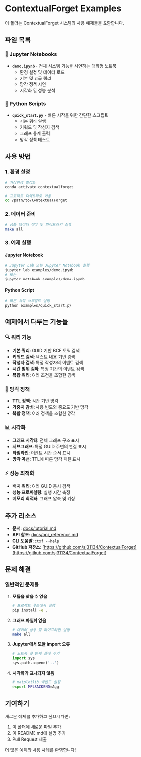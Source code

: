 # ContextualForget Examples

이 폴더는 ContextualForget 시스템의 사용 예제들을 포함합니다.

## 파일 목록

### 📓 Jupyter Notebooks
- **`demo.ipynb`** - 전체 시스템 기능을 시연하는 대화형 노트북
  - 환경 설정 및 데이터 로드
  - 기본 및 고급 쿼리
  - 망각 정책 시연
  - 시각화 및 성능 분석

### 🐍 Python Scripts
- **`quick_start.py`** - 빠른 시작을 위한 간단한 스크립트
  - 기본 쿼리 실행
  - 키워드 및 작성자 검색
  - 그래프 통계 출력
  - 망각 정책 테스트

## 사용 방법

### 1. 환경 설정
```bash
# 가상환경 활성화
conda activate contextualforget

# 프로젝트 디렉토리로 이동
cd /path/to/ContextualForget
```

### 2. 데이터 준비
```bash
# 샘플 데이터 생성 및 파이프라인 실행
make all
```

### 3. 예제 실행

#### Jupyter Notebook
```bash
# Jupyter Lab 또는 Jupyter Notebook 실행
jupyter lab examples/demo.ipynb
# 또는
jupyter notebook examples/demo.ipynb
```

#### Python Script
```bash
# 빠른 시작 스크립트 실행
python examples/quick_start.py
```

## 예제에서 다루는 기능들

### 🔍 쿼리 기능
- **기본 쿼리**: GUID 기반 BCF 토픽 검색
- **키워드 검색**: 텍스트 내용 기반 검색
- **작성자 검색**: 특정 작성자의 이벤트 검색
- **시간 범위 검색**: 특정 기간의 이벤트 검색
- **복합 쿼리**: 여러 조건을 조합한 검색

### 🧠 망각 정책
- **TTL 정책**: 시간 기반 망각
- **가중치 감쇠**: 사용 빈도와 중요도 기반 망각
- **복합 정책**: 여러 정책을 조합한 망각

### 📊 시각화
- **그래프 시각화**: 전체 그래프 구조 표시
- **서브그래프**: 특정 GUID 주변의 연결 표시
- **타임라인**: 이벤트 시간 순서 표시
- **망각 곡선**: TTL에 따른 망각 패턴 표시

### ⚡ 성능 최적화
- **배치 쿼리**: 여러 GUID 동시 검색
- **성능 프로파일링**: 실행 시간 측정
- **메모리 최적화**: 그래프 압축 및 캐싱

## 추가 리소스

- **문서**: [docs/tutorial.md](../docs/tutorial.md)
- **API 참조**: [docs/api_reference.md](../docs/api_reference.md)
- **CLI 도움말**: `ctxf --help`
- **GitHub 저장소**: [https://github.com/sj31134/ContextualForget](https://github.com/sj31134/ContextualForget)

## 문제 해결

### 일반적인 문제들

1. **모듈을 찾을 수 없음**
   ```bash
   # 프로젝트 루트에서 실행
   pip install -e .
   ```

2. **그래프 파일이 없음**
   ```bash
   # 데이터 생성 및 파이프라인 실행
   make all
   ```

3. **Jupyter에서 모듈 import 오류**
   ```python
   # 노트북 첫 번째 셀에 추가
   import sys
   sys.path.append('..')
   ```

4. **시각화가 표시되지 않음**
   ```bash
   # matplotlib 백엔드 설정
   export MPLBACKEND=Agg
   ```

## 기여하기

새로운 예제를 추가하고 싶으시다면:

1. 이 폴더에 새로운 파일 추가
2. 이 README.md에 설명 추가
3. Pull Request 제출

더 많은 예제와 사용 사례를 환영합니다!
